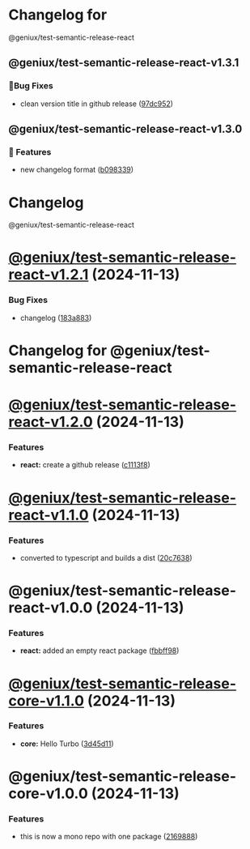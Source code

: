 # Changelog for

 @geniux/test-semantic-release-react

## @geniux/test-semantic-release-react-v1.3.1
### 🐞Bug Fixes

* clean version title in github release ([97dc952](https://github.com/geniux-designs/test-semantic-release/commit/97dc952c069e8eb088d0f6fc27b21cc29fb159f4))

## @geniux/test-semantic-release-react-v1.3.0
### 🚀 Features

* new changelog format ([b098339](https://github.com/geniux-designs/test-semantic-release/commit/b09833968ed77c99b0ed08081a8902a48383c054))

# Changelog

 @geniux/test-semantic-release-react

# [@geniux/test-semantic-release-react-v1.2.1](https://github.com/geniux-designs/test-semantic-release/compare/@geniux/test-semantic-release-react-v1.2.0...@geniux/test-semantic-release-react-v1.2.1) (2024-11-13)


### Bug Fixes

* changelog ([183a883](https://github.com/geniux-designs/test-semantic-release/commit/183a8830c626aa8291a32dfd03eefbe41cbfbbf6))

# Changelog for @geniux/test-semantic-release-react

# [@geniux/test-semantic-release-react-v1.2.0](https://github.com/geniux-designs/test-semantic-release/compare/@geniux/test-semantic-release-react-v1.1.0...@geniux/test-semantic-release-react-v1.2.0) (2024-11-13)


### Features

* **react:** create a github release ([c1113f8](https://github.com/geniux-designs/test-semantic-release/commit/c1113f8bb1537573287e5e881fc3aead0f69999d))

# [@geniux/test-semantic-release-react-v1.1.0](https://github.com/geniux-designs/test-semantic-release/compare/@geniux/test-semantic-release-react-v1.0.0...@geniux/test-semantic-release-react-v1.1.0) (2024-11-13)


### Features

* converted to typescript and builds a dist ([20c7638](https://github.com/geniux-designs/test-semantic-release/commit/20c7638b44117c13f49f6401a73b6cb5019a8405))

# @geniux/test-semantic-release-react-v1.0.0 (2024-11-13)


### Features

* **react:** added an empty react package ([fbbff98](https://github.com/geniux-designs/test-semantic-release/commit/fbbff98dd49b63064770fd4be9c88d44312d5e86))

# [@geniux/test-semantic-release-core-v1.1.0](https://github.com/geniux-designs/test-semantic-release/compare/@geniux/test-semantic-release-core-v1.0.0...@geniux/test-semantic-release-core-v1.1.0) (2024-11-13)


### Features

* **core:** Hello Turbo ([3d45d11](https://github.com/geniux-designs/test-semantic-release/commit/3d45d1105326e5c1bb68323543b0b45f6fe9fa05))

# @geniux/test-semantic-release-core-v1.0.0 (2024-11-13)


### Features

* this is now a mono repo with one package ([2169888](https://github.com/geniux-designs/test-semantic-release/commit/216988862d40124c5963aeb48dc44dd90b125f0f))

